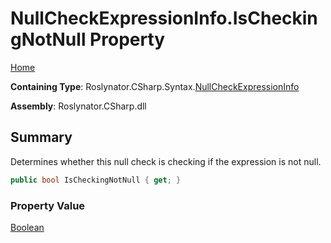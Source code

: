 # NullCheckExpressionInfo\.IsCheckingNotNull Property

[Home](../../../../../README.md)

**Containing Type**: Roslynator\.CSharp\.Syntax\.[NullCheckExpressionInfo](../README.md)

**Assembly**: Roslynator\.CSharp\.dll

## Summary

Determines whether this null check is checking if the expression is not null\.

```csharp
public bool IsCheckingNotNull { get; }
```

### Property Value

[Boolean](https://docs.microsoft.com/en-us/dotnet/api/system.boolean)


